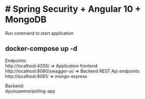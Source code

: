 # # Spring Security + Angular 10 + MongoDB
Run command to start application<br>
## docker-compose up -d

Endpoints:<br>
http://localhost:4200/ => Application frontend<br>
http://localhost:8080/swagger-ui/ => Backend REST Api endpoints<br>
http://localhost:8081/ => mongo-express

Backend:<br>
dyunusemre/polling-app
